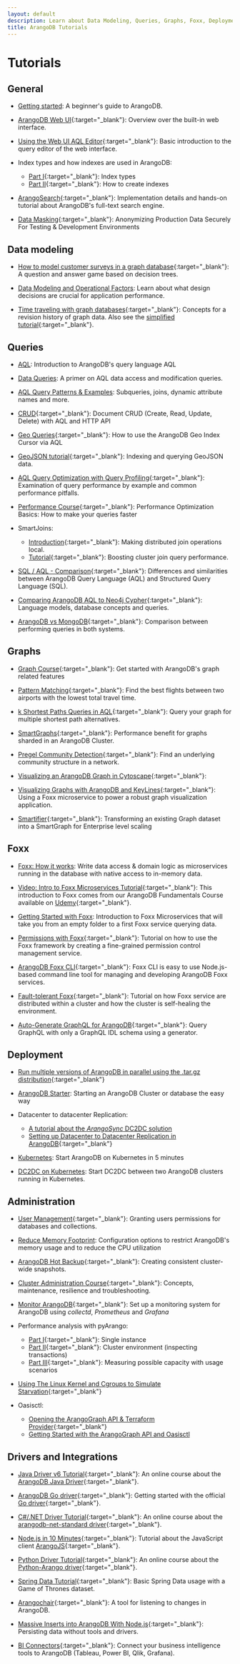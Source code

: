```yaml
---
layout: default
description: Learn about Data Modeling, Queries, Graphs, Foxx, Deployment, Administration and more.
title: ArangoDB Tutorials
---
```

Tutorials
=========

General
-------

- [Getting started](getting-started.html):
  A beginner's guide to ArangoDB.

- [ArangoDB Web UI](https://www.arangodb.com/learn/first-day/web-ui/){:target="_blank"}:
  Overview over the built-in web interface.

- [Using the Web UI AQL Editor](https://www.arangodb.com/2018/02/using-webui-aql-editor/){:target="_blank"}:
  Basic introduction to the query editor of the web interface.

- Index types and how indexes are used in ArangoDB:
  - [Part I](https://www.arangodb.com/2018/02/indexes-types-arangodb-part-1/){:target="_blank"}:
    Index types
  - [Part II](https://www.arangodb.com/2018/03/index-types-indexes-used-arangodb-part-2/){:target="_blank"}:
    How to create indexes

- [ArangoSearch](https://www.arangodb.com/learn/search/){:target="_blank"}:
  Implementation details and hands-on tutorial about ArangoDB's full-text search engine.

- [Data Masking](https://www.arangodb.com/learn/development/data-masking-tutorial/){:target="_blank"}:
  Anonymizing Production Data Securely For Testing & Development Environments

Data modeling
-------------

- [How to model customer surveys in a graph database](https://www.arangodb.com/2016/11/realize-surveys-graph-database/){:target="_blank"}:
  A question and answer game based on decision trees.

- [Data Modeling and Operational Factors](data-modeling-operational-factors.html):
  Learn about what design decisions are crucial for application performance.

- [Time traveling with graph databases](https://www.arangodb.com/2018/07/time-traveling-with-graph-databases/){:target="_blank"}:
  Concepts for a revision history of graph data. Also see the
  [simplified tutorial](https://www.arangodb.com/learn/graphs/time-traveling-graph-databases/){:target="_blank"}.

Queries
-------

- [AQL](aql/tutorial.html):
  Introduction to ArangoDB's query language AQL

- [Data Queries](aql/data-queries.html):
  A primer on AQL data access and modification queries.

- [AQL Query Patterns & Examples](aql/examples.html):
  Subqueries, joins, dynamic attribute names and more.

- [CRUD](https://www.arangodb.com/tutorials/arangodb-crud/){:target="_blank"}:
  Document CRUD (Create, Read, Update, Delete) with AQL and HTTP API

- [Geo Queries](https://www.arangodb.com/using-arangodb-geo-index-cursor-via-aql/){:target="_blank"}:
  How to use the ArangoDB Geo Index Cursor via AQL

- [GeoJSON tutorial](https://www.arangodb.com/learn/documents/geojson-tutorial/){:target="_blank"}:
  Indexing and querying GeoJSON data.

- [AQL Query Optimization with Query Profiling](https://www.arangodb.com/learn/development/aql-query-optimization-with-profiler/){:target="_blank"}:
  Examination of query performance by example and common performance pitfalls.

- [Performance Course](https://www.arangodb.com/arangodb-performance-course/){:target="_blank"}:
  Performance Optimization Basics: How to make your queries faster

- SmartJoins:
  - [Introduction](https://www.arangodb.com/enterprise-server/smartjoins/){:target="_blank"}:
    Making distributed join operations local.
  - [Tutorial](https://www.arangodb.com/learn/documents/smart-joins-tutorial/){:target="_blank"}:
    Boosting cluster join query performance.

- [SQL / AQL - Comparison](https://www.arangodb.com/community-server/sql-aql-comparison/){:target="_blank"}:
  Differences and similarities between ArangoDB Query Language (AQL) and
  Structured Query Language (SQL).

- [Comparing ArangoDB AQL to Neo4j Cypher](https://www.arangodb.com/comparing-arangodb-aql-neo4j-cypher/){:target="_blank"}:
  Language models, database concepts and queries.

- [ArangoDB vs MongoDB](https://www.arangodb.com/tutorials/mongodb-to-arangodb-tutorial/){:target="_blank"}:
  Comparison between performing queries in both systems.

Graphs
------

- [Graph Course](https://www.arangodb.com/arangodb-graph-course/){:target="_blank"}:
  Get started with ArangoDB's graph related features

- [Pattern Matching](https://www.arangodb.com/learn/graphs/pattern-matching/){:target="_blank"}:
  Find the best flights between two airports with the lowest total travel time.

- [k Shortest Paths Queries in AQL](https://www.arangodb.com/learn/graphs/k-shortest-paths-queries-in-aql/){:target="_blank"}:
  Query your graph for multiple shortest path alternatives.

- [SmartGraphs](https://www.arangodb.com/using-smartgraphs-arangodb/){:target="_blank"}:
  Performance benefit for graphs sharded in an ArangoDB Cluster.

- [Pregel Community Detection](https://www.arangodb.com/pregel-community-detection/){:target="_blank"}:
  Find an underlying community structure in a network.

- [Visualizing an ArangoDB Graph in Cytoscape](https://www.arangodb.com/arangodb-graph-to-cytoscape/){:target="_blank"}:
  

- [Visualizing Graphs with ArangoDB and KeyLines](https://cambridge-intelligence.com/visualize-arangodb/){:target="_blank"}:
  Using a Foxx microservice to power a robust graph visualization application.

- [Smartifier](https://www.arangodb.com/arangodb-smartifier/){:target="_blank"}:
  Transforming an existing Graph dataset into a SmartGraph for Enterprise level scaling

Foxx
----

- [Foxx: How it works](foxx.html):
  Write data access & domain logic as microservices running in the database
  with native access to in-memory data.

- [Video: Intro to Foxx Microservices Tutorial](https://www.youtube.com/watch?v=fIWX3s9B-f0&list=PL0tn-TSss6NV45d1HnLA57VJFH6h1SeH7){:target="_blank"}:
  This introduction to Foxx comes from our ArangoDB Fundamentals Course
  available on [Udemy](https://www.udemy.com/course/getting-started-with-arangodb/){:target="_blank"}.

- [Getting Started with Foxx](foxx-getting-started.html):
  Introduction to Foxx Microservices that will take you from an empty folder
  to a first Foxx service querying data.

- [Permissions with Foxx](https://www.arangodb.com/foxx-fine-grained-permissions/){:target="_blank"}:
  Tutorial on how to use the Foxx framework by creating a fine-grained
  permission control management service.

- [ArangoDB Foxx CLI](https://www.arangodb.com/2018/04/foxx-cli-managing-microservices/){:target="_blank"}:
  Foxx CLI is easy to use Node.js-based command line tool for managing and
  developing ArangoDB Foxx services.

- [Fault-tolerant Foxx](https://www.arangodb.com/fault-tolerant-foxx/){:target="_blank"}:
  Tutorial on how Foxx service are distributed within a cluster and how the
  cluster is self-healing the environment.

- [Auto-Generate GraphQL for ArangoDB](https://www.arangodb.com/2017/10/auto-generate-graphql-arangodb/){:target="_blank"}:
  Query GraphQL with only a GraphQL IDL schema using a generator.

Deployment
----------

- [Run multiple versions of ArangoDB in parallel using the .tar.gz distribution](https://www.arangodb.com/2019/01/run-multiple-versions-arangodb/){:target="_blank"}

- [ArangoDB Starter](tutorials-starter.html):
  Starting an ArangoDB Cluster or database the easy way

- Datacenter to datacenter Replication:
  - [A tutorial about the _ArangoSync_ DC2DC solution](tutorials-dc2-dc.html)
  - [Setting up Datacenter to Datacenter Replication in ArangoDB](https://www.arangodb.com/2017/10/setting-datacenter-datacenter-replication-in-arangodb/){:target="_blank"}

- [Kubernetes](tutorials-kubernetes.html):
  Start ArangoDB on Kubernetes in 5 minutes
  
- [DC2DC on Kubernetes](tutorials-kubernetes-dc2-dc.html):
  Start DC2DC between two ArangoDB clusters running in Kubernetes.

Administration
--------------

- [User Management](https://www.arangodb.com/arangodb-user-management/){:target="_blank"}:
  Granting users permissions for databases and collections.

- [Reduce Memory Footprint](tutorials-reduce-memory-footprint.html):
  Configuration options to restrict ArangoDB's memory usage and to reduce
  the CPU utilization

- [ArangoDB Hot Backup](https://www.arangodb.com/2019/10/arangodb-hot-backup-creating-consistent-cluster-wide-snapshots/){:target="_blank"}:
  Creating consistent cluster-wide snapshots.

- [Cluster Administration Course](https://www.arangodb.com/learn/operations/cluster-course/){:target="_blank"}:
  Concepts, maintenance, resilience and troubleshooting.

- [Monitor ArangoDB](https://www.arangodb.com/tutorials/monitoring-collectd-prometheus-grafana/){:target="_blank"}:
  Set up a monitoring system for ArangoDB using _collectd_, _Prometheus_ and _Grafana_

- Performance analysis with pyArango:
  - [Part I](https://www.arangodb.com/2017/09/performance-analysis-using-pyarango/){:target="_blank"}:
    Single instance
  - [Part II](https://www.arangodb.com/2017/09/performance-analysis-pyarango-inspecting-transactions/){:target="_blank"}:
    Cluster environment (inspecting transactions)
  - [Part III](https://www.arangodb.com/2017/10/performance-analysis-pyarango-usage-scenarios/){:target="_blank"}:
    Measuring possible capacity with usage scenarios

- [Using The Linux Kernel and Cgroups to Simulate Starvation](https://www.arangodb.com/2019/01/using-the-linux-kernel-and-cgroups-to-simulate-starvation/){:target="_blank"}

- Oasisctl:
  - [Opening the ArangoGraph API & Terraform Provider](https://www.arangodb.com/2020/03/opening-the-arangodb-oasis-api-terraform-provider/){:target="_blank"}
  - [Getting Started with the ArangoGraph API and Oasisctl](arangograph/oasisctl-getting-started.html)

Drivers and Integrations
------------------------

- [Java Driver v6 Tutorial](https://university.arangodb.com/courses/java-driver-tutorial-v6/){:target="_blank"}:
  An online course about the [ArangoDB Java Driver](https://github.com/arangodb/arangodb-java-driver){:target="_blank"}.

- [ArangoDB Go driver](https://university.arangodb.com/courses/go-driver-tutorial/){:target="_blank"}:
  Getting started with the official [Go driver](https://github.com/arangodb/go-driver){:target="_blank"}.

- [C#/.NET Driver Tutorial](https://university.arangodb.com/courses/csharp-dotnet-driver-tutorial/){:target="_blank"}:
  An online course about the [arangodb-net-standard driver](https://github.com/ArangoDB-Community/arangodb-net-standard){:target="_blank"}.

- [Node.js in 10 Minutes](https://www.arangodb.com/tutorials/tutorial-node-js/){:target="_blank"}:
  Tutorial about the JavaScript client [ArangoJS](https://github.com/arangodb/arangojs){:target="_blank"}.

- [Python Driver Tutorial](https://university.arangodb.com/courses/python-driver-tutorial/){:target="_blank"}:
  An online course about the [Python-Arango driver](https://github.com/ArangoDB-Community/python-arango){:target="_blank"}.

- [Spring Data Tutorial](https://university.arangodb.com/courses/spring-data-tutorial/){:target="_blank"}:
  Basic Spring Data usage with a Game of Thrones dataset.

- [Arangochair](https://www.arangodb.com/2017/03/arangochair-tool-listening-changes-arangodb/){:target="_blank"}:
  A tool for listening to changes in ArangoDB.

- [Massive Inserts into ArangoDB With Node.js](https://www.arangodb.com/2020/01/massive-inserts-into-arangodb-with-nodejs/){:target="_blank"}:
  Persisting data without tools and drivers.

- [BI Connectors](https://www.arangodb.com/bi-connector-arangodb/){:target="_blank"}:
  Connect your business intelligence tools to ArangoDB
  (Tableau, Power BI, Qlik, Grafana).
